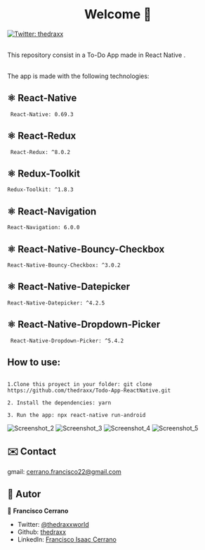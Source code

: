 <h1 align="center">Welcome 👋</h1>
<p>
  <a href="https://twitter.com/ThedraxxWorld" target="_blank">
    <img alt="Twitter: thedraxx" src="https://img.shields.io/twitter/follow/ThedraxxWorld.svg?style=social" />
  </a>
</p>

<br> This repository consist in a To-Do App made in React Native .</br>


<br> The app is made with the following technologies:</br>

## ⚛️ React-Native
```
 React-Native: 0.69.3
```

## ⚛️ React-Redux
```
 React-Redux: ^8.0.2
```

## ⚛️ Redux-Toolkit
```
Redux-Toolkit: ^1.8.3
```

## ⚛️ React-Navigation
```
React-Navigation: 6.0.0
```

## ⚛️ React-Native-Bouncy-Checkbox
```
React-Native-Bouncy-Checkbox: ^3.0.2
```
## ⚛️ React-Native-Datepicker
```
React-Native-Datepicker: ^4.2.5
```

## ⚛️ React-Native-Dropdown-Picker
```
 React-Native-Dropdown-Picker: ^5.4.2
```

## How to use: 
```

1.Clone this proyect in your folder: git clone https://github.com/thedraxx/Todo-App-ReactNative.git

2. Install the dependencies: yarn 

3. Run the app: npx react-native run-android

```

![Screenshot_2](https://user-images.githubusercontent.com/55867157/182003744-7141dcfa-25c8-4152-835b-88aeb9e102f8.png)
![Screenshot_3](https://user-images.githubusercontent.com/55867157/182003746-31f1190d-2cdc-482a-83ad-7d793ceaf513.png)
![Screenshot_4](https://user-images.githubusercontent.com/55867157/182003749-cc7fedfa-4e3b-4c07-95f8-97cc152b1f7f.png)
![Screenshot_5](https://user-images.githubusercontent.com/55867157/182003751-f45acb66-3c12-487c-b721-c84c0100618c.png)

## ✉️ Contact

gmail: cerrano.francisco22@gmail.com

## 🤔 Autor

👤 **Francisco Cerrano**

- Twitter: [@thedraxxworld](https://twitter.com/ThedraxxWorld)
- Github: [thedraxx](https://github.com/thedraxx)
- LinkedIn: [Francisco Isaac Cerrano](https://www.linkedin.com/in/cerranofrancisco/)
